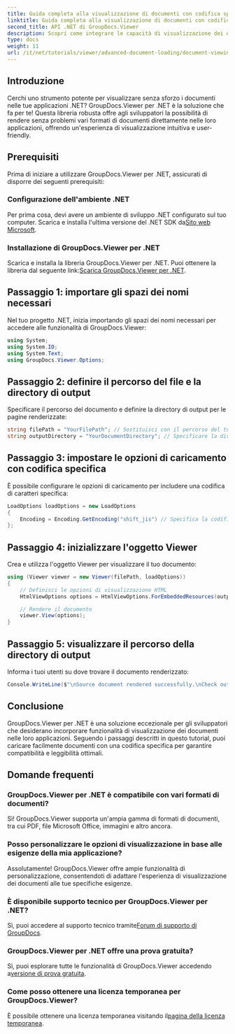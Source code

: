 ```yaml
---
title: Guida completa alla visualizzazione di documenti con codifica specifica
linktitle: Guida completa alla visualizzazione di documenti con codifica specifica
second_title: API .NET di GroupDocs.Viewer
description: Scopri come integrare le capacità di visualizzazione dei documenti nelle tue applicazioni .NET utilizzando GroupDocs.Viewer per .NET. Questa guida dettagliata ti accompagna attraverso l'installazione, la configurazione e il rendering di vari formati di documenti.
type: docs
weight: 11
url: /it/net/tutorials/viewer/advanced-document-loading/document-viewing-with-specific-encoding/
---
```

## Introduzione

Cerchi uno strumento potente per visualizzare senza sforzo i documenti nelle tue applicazioni .NET? GroupDocs.Viewer per .NET è la soluzione che fa per te! Questa libreria robusta offre agli sviluppatori la possibilità di rendere senza problemi vari formati di documenti direttamente nelle loro applicazioni, offrendo un'esperienza di visualizzazione intuitiva e user-friendly.

## Prerequisiti

Prima di iniziare a utilizzare GroupDocs.Viewer per .NET, assicurati di disporre dei seguenti prerequisiti:

### Configurazione dell'ambiente .NET

 Per prima cosa, devi avere un ambiente di sviluppo .NET configurato sul tuo computer. Scarica e installa l'ultima versione del .NET SDK da[Sito web Microsoft](https://dotnet.microsoft.com/download).

### Installazione di GroupDocs.Viewer per .NET

 Scarica e installa la libreria GroupDocs.Viewer per .NET. Puoi ottenere la libreria dal seguente link:[Scarica GroupDocs.Viewer per .NET](https://releases.groupdocs.com/viewer/net/).

## Passaggio 1: importare gli spazi dei nomi necessari

Nel tuo progetto .NET, inizia importando gli spazi dei nomi necessari per accedere alle funzionalità di GroupDocs.Viewer:

```csharp
using System;
using System.IO;
using System.Text;
using GroupDocs.Viewer.Options;
```

## Passaggio 2: definire il percorso del file e la directory di output

Specificare il percorso del documento e definire la directory di output per le pagine renderizzate:

```csharp
string filePath = "YourFilePath"; // Sostituisci con il percorso del tuo documento
string outputDirectory = "YourDocumentDirectory"; // Specificare la directory per l'output
```

## Passaggio 3: impostare le opzioni di caricamento con codifica specifica

È possibile configurare le opzioni di caricamento per includere una codifica di caratteri specifica:

```csharp
LoadOptions loadOptions = new LoadOptions
{
    Encoding = Encoding.GetEncoding("shift_jis") // Specifica la codifica desiderata
};
```

## Passaggio 4: inizializzare l'oggetto Viewer

Crea e utilizza l'oggetto Viewer per visualizzare il tuo documento:

```csharp
using (Viewer viewer = new Viewer(filePath, loadOptions))
{
    // Definisci le opzioni di visualizzazione HTML
    HtmlViewOptions options = HtmlViewOptions.ForEmbeddedResources(outputDirectory + "/page-{0}.html");

    // Rendere il documento
    viewer.View(options);
}
```

## Passaggio 5: visualizzare il percorso della directory di output

Informa i tuoi utenti su dove trovare il documento renderizzato:

```csharp
Console.WriteLine($"\nSource document rendered successfully.\nCheck output in {outputDirectory}.");
```

## Conclusione

GroupDocs.Viewer per .NET è una soluzione eccezionale per gli sviluppatori che desiderano incorporare funzionalità di visualizzazione dei documenti nelle loro applicazioni. Seguendo i passaggi descritti in questo tutorial, puoi caricare facilmente documenti con una codifica specifica per garantire compatibilità e leggibilità ottimali.

## Domande frequenti

### GroupDocs.Viewer per .NET è compatibile con vari formati di documenti?
Sì! GroupDocs.Viewer supporta un'ampia gamma di formati di documenti, tra cui PDF, file Microsoft Office, immagini e altro ancora.

### Posso personalizzare le opzioni di visualizzazione in base alle esigenze della mia applicazione?
Assolutamente! GroupDocs.Viewer offre ampie funzionalità di personalizzazione, consentendoti di adattare l'esperienza di visualizzazione dei documenti alle tue specifiche esigenze.

### È disponibile supporto tecnico per GroupDocs.Viewer per .NET?
 Sì, puoi accedere al supporto tecnico tramite[Forum di supporto di GroupDocs](https://forum.groupdocs.com/c/viewer/9).

### GroupDocs.Viewer per .NET offre una prova gratuita?
 Sì, puoi esplorare tutte le funzionalità di GroupDocs.Viewer accedendo a[versione di prova gratuita](https://releases.groupdocs.com/).

### Come posso ottenere una licenza temporanea per GroupDocs.Viewer?
 È possibile ottenere una licenza temporanea visitando il[pagina della licenza temporanea](https://purchase.groupdocs.com/temporary-license/).